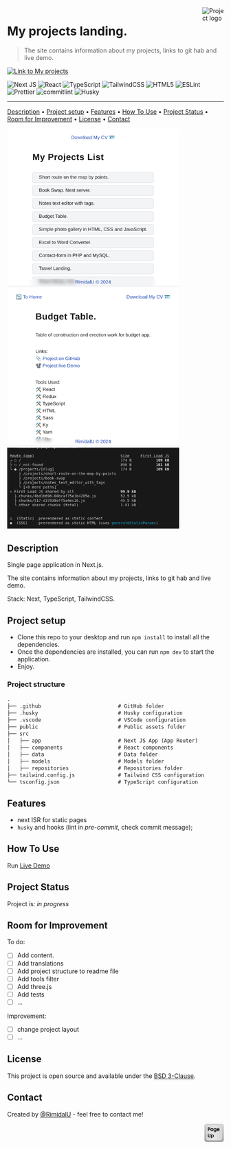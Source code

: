 <img src="../src/app/favicon.ico" id="start" align="right" alt="Project logo" width="50" >

# My projects landing.

> The site contains information about my projects, links to git hab and live demo.

[![Link to My projects](https://img.shields.io/badge/Visit_My_Projects_Landing-Click_Here-black?style=plastic&logo=link&logoColor=black&labelColor=9ca3af&color=1649B5&link=https://my-projects-ten-delta.vercel.app)](https://my-projects-ten-delta.vercel.app)

![Next JS](https://img.shields.io/badge/Next-black?style=for-the-badge&logo=next.js&logoColor=white)
![React](https://img.shields.io/badge/React-61DAFB.svg?style=for-the-badge&logo=React&logoColor=black)
![TypeScript](https://img.shields.io/badge/TypeScript-007ACC?style=for-the-badge&logo=typescript&logoColor=white)
![TailwindCSS](https://img.shields.io/badge/Tailwind%20CSS-06B6D4.svg?style=for-the-badge&logo=Tailwind-CSS&logoColor=white)
![HTML5](https://img.shields.io/badge/html5-%23E34F26.svg?style=for-the-badge&logo=html5&logoColor=white)
![ESLint](https://img.shields.io/badge/ESLint-4B32C3.svg?style=for-the-badge&logo=ESLint&logoColor=white)
![Prettier](https://img.shields.io/badge/Prettier-F7B93E.svg?style=for-the-badge&logo=Prettier&logoColor=black)
![commitlint](https://img.shields.io/badge/commitlint-000000.svg?style=for-the-badge&logo=commitlint&logoColor=white)
![Husky](https://img.shields.io/badge/-🐶_Husky-f6f6f7?style=for-the-badge&&logoColor=white)

---

[Description](#description) •
[Project setup](#project-setup) •
[Features](#features) •
[How To Use](#how-to-use) •
[Project Status](#project-status) •
[Room for Improvement](#room-for-improvement) •
[License](#license) •
[Contact](#contact)

<img src="./assets/home.png" width="400" /> <img src="./assets/project.png" width="400" /> <img src="./assets/isr.png" width="400" />

## Description

Single page application in Next.js.

The site contains information about my projects, links to git hab and live demo.

Stack: Next, TypeScript, TailwindCSS.

## Project setup

- Clone this repo to your desktop and run `npm install` to install all the dependencies.
- Once the dependencies are installed, you can run `npm dev` to start the application.
- Enjoy.

### Project structure

```shell
.
├── .github                         # GitHub folder
├── .husky                          # Husky configuration
├── .vscode                         # VSCode configuration
├── public                          # Public assets folder
├── src
│   ├── app                         # Next JS App (App Router)
│   ├── components                  # React components
│   ├── data                        # Data folder
│   ├── models                      # Models folder
│   ├── repositories                # Repositories folder
├── tailwind.config.js              # Tailwind CSS configuration
└── tsconfig.json                   # TypeScript configuration
```

## Features

- next ISR for static pages
- `husky` and hooks (lint in _pre-commit_, check commit message);

## How To Use

Run [Live Demo](https://my-projects-ten-delta.vercel.app)

## Project Status

Project is: _in progress_

## Room for Improvement

To do:

- [ ] Add content.
- [ ] Add translations
- [ ] Add project structure to readme file
- [ ] Add tools filter
- [ ] Add three.js
- [ ] Add tests
- [ ] ...

Improvement:

- [ ] change project layout
- [ ] ...

## License

This project is open source and available under the [BSD 3-Clause](../LICENSE.md).

## Contact

Created by [@RimidalU](https://www.linkedin.com/in/uladzimir-stankevich/) - feel free to contact me!

<p align="right"><a href="#start"><img width="45rem" src="./assets/pageUp.svg"></a></p>
